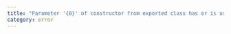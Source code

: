 ```yaml
---
title: "Parameter '{0}' of constructor from exported class has or is using name '{1}' from external module {2} but cannot be named."
category: error
---
```

